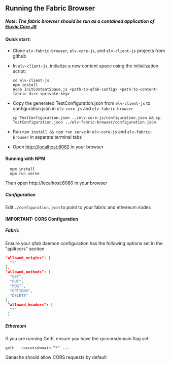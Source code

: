 ## Running the Fabric Browser

##### Note: The fabric browser should be run as a contained application of [Eluvio Core JS](https://github.com/eluv-io/elv-core-js)

#### Quick start:
- Clone ```elv-fabric-browser```, ```elv-core-js```, and ```elv-client-js``` projects from github
- In ```elv-client-js```, initialize a new content space using the initialization script:
  ```
  cd elv-client-js
  npm install
  node InitContentSpace.js <path-to-qfab-config> <path-to-content-fabric-dir> <private-key>
  ```
- Copy the generated TestConfiguration.json from ```elv-client-js``` to configuration.json in ```elv-core-js``` and ```elv-fabric-browser```

  ```
  cp TestConfiguration.json ../elv-core-js/configuration.json && cp TestConfiguration.json ../elv-fabric-browser/configuration.json
  ```

- Run ```npm install && npm run serve``` in ```elv-core-js``` and ```elv-fabric-browser``` in separate terminal tabs
- Open [http://localhost:8082](http://localhost:8082) in your browser


#### Running with NPM

```
  npm install
  npm run serve
```

Then open http://localhost:8080 in your browser

##### Configuration
Edit ```./configuration.json``` to point to your fabric and ethereum nodes


#### IMPORTANT: CORS Configuration

##### Fabric

Ensure your qfab daemon configuration has the following options set
in the "api#cors" section

```json
"allowed_origins": [
  "*"
],
"allowed_methods": [
  "GET",
  "PUT",
  "POST",
  "OPTIONS",
  "DELETE"
],
 "allowed_headers": [
  "*"
 ]
```

##### Ethereum

If you are running Geth, ensure you have the rpccorsdomain flag set:

```geth --rpccorsdomain "*" ...```

Ganache should allow CORS requests by default
